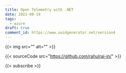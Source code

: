 ```yaml
---
title: Open Telemetry with .NET
date: 2021-08-19
tags:
  - azure
draft: true
comment_id: https://www.uuidgenerator.net/version4
---
```


{{< img src="" alt="" >}}

{{< sourceCode src="https://github.com/rahulrai-in/" >}}

{{< subscribe >}}
